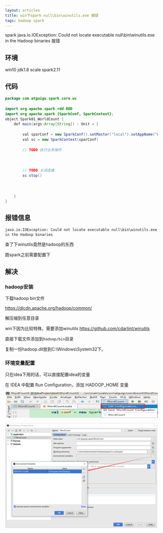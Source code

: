 ```yaml
---
layout: articles
title: win下spark null\bin\winutils.exe 报错
tags: hadoop spark
---
```



spark java.io.IOException: Could not locate executable null\bin\winutils.exe in the Hadoop binaries 报错

## 环境
win10 jdk1.8 scale spark2.11


## 代码

```java
package com.atguigu.spark.core.wc

import org.apache.spark.rdd.RDD
import org.apache.spark.{SparkConf, SparkContext};
object Spark01_WorldCount {
    def main(args:Array[String]) : Unit = {

        val sparConf = new SparkConf().setMaster("local").setAppName("WorldCount")
        val sc = new SparkContext(sparConf)

        // TODO 执行业务操作



        // TODO 关闭连接
        sc.stop()



    }
}
```

## 报错信息
```
java.io.IOException: Could not locate executable null\bin\winutils.exe in the Hadoop binaries
```
查了下winutils竟然是hadoop的东西

跑spark之前需要配置下

## 解决

### hadoop安装
下载hadoop bin文件

https://dlcdn.apache.org/hadoop/common/

解压缩到任意目录

win下因为比较特殊，需要添加winutils
https://github.com/cdarlint/winutils

直接下载文件添加到`hadoop/bin`目录

复制一份hadoop.dll放到C:\Windows\System32下。


### 环境变量配置

只在idea下用的话，可以直接配置idea的变量

在 IDEA 中配置 Run Configuration，添加 HADOOP_HOME 变量

![Run conf](/assets/images/idea_run_conf.png)

![Run conf](/assets/images/hadoop_home.png)